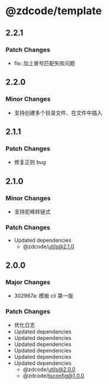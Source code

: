 # @zdcode/template

## 2.2.1

### Patch Changes

- fix: 加上冒号匹配失败问题

## 2.2.0

### Minor Changes

- 支持创建多个目录文件、在文件中插入

## 2.1.1

### Patch Changes

- 修复正则 bug

## 2.1.0

### Minor Changes

- 支持驼峰转链式

### Patch Changes

- Updated dependencies
  - @zdcode/utils@2.1.0

## 2.0.0

### Major Changes

- 302967a: 模板 cli 第一版

### Patch Changes

- 优化日志
- Updated dependencies
- Updated dependencies
- Updated dependencies
- Updated dependencies
- Updated dependencies
- Updated dependencies
  - @zdcode/utils@2.0.0
  - @zdcode/tsconfig@1.0.0
